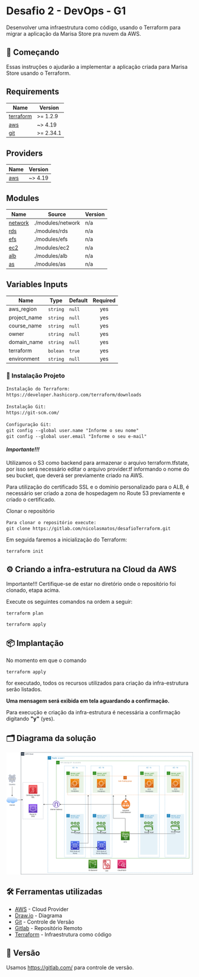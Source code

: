 # Desafio 2 - DevOps - G1

Desenvolver uma infraestrutura como código, usando o Terraform para migrar a aplicação da Marisa Store pra nuvem da AWS.

## 🚀 Começando

Essas instruções o ajudarão a implementar a aplicação criada para Marisa Store usando o Terraform.

## Requirements

| Name | Version |
|------|---------|
| <a name="requirement_terraform"></a> [terraform](#requirement\_terraform) | >= 1.2.9 |
| <a name="requirement_aws"></a> [aws](#requirement\_aws) | ~> 4.19 |
| <a name="git"></a> [git](#requirement\_git) | >= 2.34.1 |

## Providers

| Name | Version |
|------|---------|
| <a name="provider_aws"></a> [aws](#provider\_aws) | ~> 4.19 |

## Modules

| Name | Source | Version |
|------|--------|---------|
| <a name="module_network"></a> [network](#module\network) | ./modules/network | n/a |
| <a name="module_rds"></a> [rds](#module\rds) | ./modules/rds | n/a |
| <a name="module_efs"></a> [efs](#module\efs) | ./modules/efs | n/a |
| <a name="module_ec2"></a> [ec2](#module\ec2) | ./modules/ec2 | n/a |
| <a name="module_alb"></a> [alb](#module\alb) | ./modules/alb | n/a |
| <a name="module_as"></a>  [as](#module\as)   | ./modules/as  | n/a |


## Variables Inputs

| Name | Type | Default | Required |
|------|------|---------|:--------:|
| <a name="aws_region"></a> aws_region | `string` | `null` | yes |
| <a name="project_name"></a> project_name | `string` | `null` | yes |
| <a name="course_name"></a> course_name | `string` | `null` | yes |
| <a name="owner"></a> owner | `string` | `null` | yes |
| <a name="domain_name"></a> domain_name | `string` | `null` | yes |
| <a name="terraform"></a> terraform | `bolean` | `true` | yes |
| <a name="environment"></a> environment | `string` | `null` | yes |

### 🔧 Instalação Projeto

```
Instalação do Terraform:
https://developer.hashicorp.com/terraform/downloads

Instalação Git:
https://git-scm.com/

Configuração Git:
git config --global user.name "Informe o seu nome"
git config --global user.email "Informe o seu e-mail"
```

#### ***Importante!!!***

Utilizamos o S3 como backend para armazenar o arquivo terraform.tfstate, por isso será necessário editar o arquivo provider.tf informando o nome do seu bucket, que deverá ser previamente criado na AWS.

Para utilização do certificado SSL e o domínio personalizado para o ALB, é necessário ser criado a zona de hospedagem no Route 53 previamente e criado o certificado.

Clonar o repositório
```
Para clonar o repositório execute:
git clone https://gitlab.com/nicolasmatos/desafioTerraform.git
```

Em seguida faremos a inicialização do Terraform:

```
terraform init
```

## ⚙️ Criando a infra-estrutura na Cloud da AWS

Importante!!!
Certifique-se de estar no diretório onde o repositório foi clonado, etapa acima.

Execute os seguintes comandos na ordem a seguir:

```
terraform plan
```
```
terraform apply
```

## 📦 Implantação

No momento em que o comando

```
terraform apply
```

 for executado, todos os recursos utilizados para criação da infra-estrutura serão listados.

**Uma mensagem será exibida em tela aguardando a confirmação.**

Para execução e criação da infra-estrutura é necessária a confirmação digitando **"y"** (yes).

## 🗂️ Diagrama da solução

![Serviços AWS utilizados!](/diagram/diagram.png "Serviços AWS utilizados")

## 🛠️ Ferramentas utilizadas

* [AWS](https://aws.amazon.com/pt/console/) - Cloud Provider
* [Draw.io](https://draw.io/) - Diagrama
* [Git](https://git-scm.com/downloads) - Controle de Versão
* [Gitlab](https://gitlab.com/) - Repositório Remoto
* [Terraform](https://developer.hashicorp.com/terraform/downloads) - Infraestrutura como código

## 📌 Versão

Usamos https://gitlab.com/ para controle de versão. 
